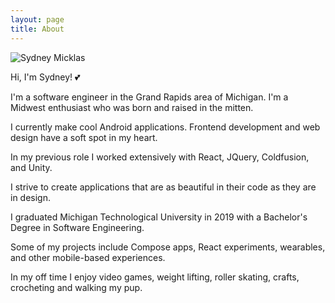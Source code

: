 ```yaml
---
layout: page
title: About
---
```


<img class="pink-shadow center" src="../assets/images/sydney-micklas.jpeg" alt="Sydney Micklas"/>

Hi, I'm Sydney! 💕

I'm a software engineer in the Grand Rapids area of Michigan. I'm a Midwest enthusiast who was born and raised in the mitten.

I currently make cool Android applications. Frontend development and web design have a soft spot in my heart. 

In my previous role I worked extensively with React, JQuery, Coldfusion, and Unity.

I strive to create applications that are as beautiful in their code as they are in design. 

I graduated Michigan Technological University in 2019 with a Bachelor's Degree in Software Engineering.

Some of my projects include Compose apps, React experiments, wearables, and other mobile-based experiences. 

In my off time I enjoy video games, weight lifting, roller skating, crafts, crocheting and walking my pup. 